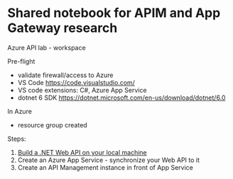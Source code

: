 # Shared notebook for APIM and App Gateway research
Azure API lab - workspace

Pre-flight
- validate firewall/access to Azure
- VS Code https://code.visualstudio.com/
- VS code extensions: C#, Azure App Service
- dotnet 6 SDK https://dotnet.microsoft.com/en-us/download/dotnet/6.0

In Azure
- resource group created

Steps:
1. [Build a .NET Web API on your local machine](BuildAPI.md)
2. Create an Azure App Service - synchronize your Web API to it
3. Create an API Management instance in front of App Service
